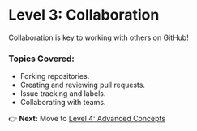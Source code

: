 # **Level 3: Collaboration**
Collaboration is key to working with others on GitHub!  
### Topics Covered:
- Forking repositories.
- Creating and reviewing pull requests.
- Issue tracking and labels.
- Collaborating with teams.

👉 **Next:** Move to [Level 4: Advanced Concepts](../Level-4_Advanced-Concepts/README.md)

